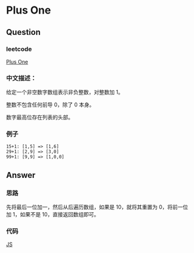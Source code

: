 # Plus One

## Question

### leetcode

[Plus One](https://leetcode.com/problems/plus-one/description/)

### 中文描述：

给定一个非空数字数组表示非负整数，对整数加 1。

整数不包含任何前导 0，除了 0 本身。

数字最高位存在列表的头部。

### 例子

```
15+1: [1,5] => [1,6]
29+1: [2,9] => [3,0]
99+1: [9,9] => [1,0,0]
```

## Answer

### 思路

先将最后一位加一，然后从后遍历数组，如果是 10，就将其重置为 0，将前一位加 1，如果不是 10，直接返回数组即可。

### 代码

[JS]()
